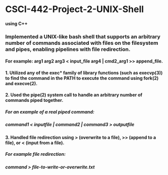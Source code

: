 # CSCI-442-Project-2-UNIX-Shell
#### using C++

### Implemented a UNIX-like bash shell that supports an arbitrary number of commands associated with files on the filesystem and pipes, enabling pipelines with file redirection.
#### For example: arg1 arg2 arg3 < input_file arg4 | cmd2_arg1 >> append_file.

#### 1. Utilized any of the exec* family of library functions (such as execvp(3)) to find the command in the PATH to execute the command using fork(2) and execve(2).

#### 2. Used the pipe(2) system call to handle an arbitrary number of commands piped together.
##### For an example of a real piped command:
##### command1 < inputfile | command2 | command3 > outputfile

#### 3. Handled file redirection using > (overwrite to a file), >> (append to a file), or < (input from a file).
##### For example file redirection:
##### command > file-to-write-or-overwrite.txt
